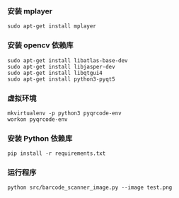 ### 安装 mplayer
```
sudo apt-get install mplayer
```
### 安装 opencv 依赖库
```
sudo apt-get install libatlas-base-dev
sudo apt-get install libjasper-dev
sudo apt-get install libqtgui4
sudo apt-get install python3-pyqt5
```

### 虚拟环境
```
mkvirtualenv -p python3 pyqrcode-env
workon pyqrcode-env
```

### 安装 Python 依赖库
```
pip install -r requirements.txt
```

### 运行程序
```
python src/barcode_scanner_image.py --image test.png
```

